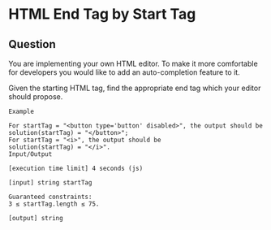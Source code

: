 # HTML End Tag by Start Tag

## Question

You are implementing your own HTML editor. To make it more comfortable for developers you would like to add an auto-completion feature to it.

Given the starting HTML tag, find the appropriate end tag which your editor should propose.


```
Example

For startTag = "<button type='button' disabled>", the output should be
solution(startTag) = "</button>";
For startTag = "<i>", the output should be
solution(startTag) = "</i>".
Input/Output

[execution time limit] 4 seconds (js)

[input] string startTag

Guaranteed constraints:
3 ≤ startTag.length ≤ 75.

[output] string


```
